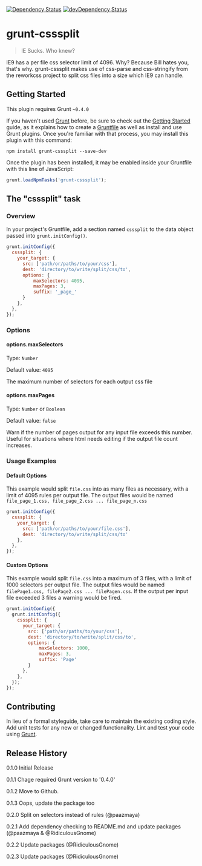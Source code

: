 [![Dependency Status](https://david-dm.org/project-collins/grunt-csssplit.svg)](https://david-dm.org/project-collins/grunt-csssplit)
[![devDependency Status](https://david-dm.org/project-collins/grunt-csssplit/dev-status.svg)](https://david-dm.org/project-collins/grunt-csssplit#info=devDependencies)

# grunt-csssplit

> IE Sucks. Who knew?

IE9 has a per file css selector limit of 4096. Why? Because Bill hates you, that's why.
grunt-csssplit makes use of css-parse and css-stringify from the reworkcss project to split css files
into a size which IE9 can handle.

## Getting Started

This plugin requires Grunt `~0.4.0`

If you haven't used [Grunt](http://gruntjs.com/) before, be sure to check out the [Getting Started](http://gruntjs.com/getting-started) guide, as it explains how to create a [Gruntfile](http://gruntjs.com/sample-gruntfile) as well as install and use Grunt plugins. Once you're familiar with that process, you may install this plugin with this command:

```shell
npm install grunt-csssplit --save-dev
```

Once the plugin has been installed, it may be enabled inside your Gruntfile with this line of JavaScript:

```js
grunt.loadNpmTasks('grunt-csssplit');
```

## The "csssplit" task

### Overview

In your project's Gruntfile, add a section named `csssplit` to the data object passed into `grunt.initConfig()`.

```js
grunt.initConfig({
  csssplit: {
    your_target: {
      src: ['path/or/paths/to/your/css'],
      dest: 'directory/to/write/split/css/to',
      options: {
          maxSelectors: 4095,
          maxPages: 3,
          suffix: '_page_'
      }
    },
  },
});
```

### Options

#### options.maxSelectors

Type: `Number`

Default value: `4095`

The maximum number of selectors for each output css file

#### options.maxPages

Type: `Number` or `Boolean`

Default value: `false`

Warn if the number of pages output for any input file exceeds this number. Useful for
situations where html needs editing if the output file count increases.

### Usage Examples

#### Default Options

This example would split `file.css` into as many files as necessary, with a limit of 4095
rules per output file. The output files would be named `file_page_1.css, file_page_2.css ... file_page_n.css`

```js
grunt.initConfig({
  csssplit: {
    your_target: {
      src: ['path/or/paths/to/your/file.css'],
      dest: 'directory/to/write/split/css/to'
    },
  },
});
```

#### Custom Options

This example would split `file.css` into a maximum of 3 files, with a limit of 1000
selectors per output file. The output files would be named `filePage1.css, filePage2.css ... filePagen.css`.
If the output per input file exceeded 3 files a warning would be fired.

```js
grunt.initConfig({
  grunt.initConfig({
    csssplit: {
      your_target: {
        src: ['path/or/paths/to/your/css'],
        dest: 'directory/to/write/split/css/to',
        options: {
            maxSelectors: 1000,
            maxPages: 3,
            suffix: 'Page'
        }
      },
    },
  });
});
```

## Contributing

In lieu of a formal styleguide, take care to maintain the existing coding style. Add unit tests for any new or changed functionality. Lint and test your code using [Grunt](http://gruntjs.com/).

## Release History

0.1.0 Initial Release

0.1.1 Chage required Grunt version to '0.4.0'

0.1.2 Move to Github.

0.1.3 Oops, update the package too

0.2.0 Split on selectors instead of rules (@paazmaya)

0.2.1 Add dependency checking to README.md and update packages (@paazmaya & @RidiculousGnome)

0.2.2 Update packages (@RidiculousGnome)

0.2.3 Update packages (@RidiculousGnome)
